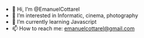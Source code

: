 - 👋 Hi, I’m @EmanuelCottarel
- 👀 I’m interested in Informatic, cinema, photography
- 🌱 I’m currently learning Javascript
- 📫 How to reach me: emanuelcottarel@gmail.com

<!---
EmanuelCottarel/EmanuelCottarel is a ✨ special ✨ repository because its `README.md` (this file) appears on your GitHub profile.
You can click the Preview link to take a look at your changes.
--->

